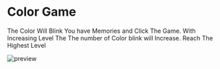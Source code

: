 # Color Game

The Color Will Blink You have Memories and Click The Game.
With Increasing Level The The number of Color blink will Increase.
Reach The Highest Level

![preview](https://user-images.githubusercontent.com/72241207/169377031-0fe2ac54-3e3d-4779-b0b2-eca71b22fa7b.gif)
